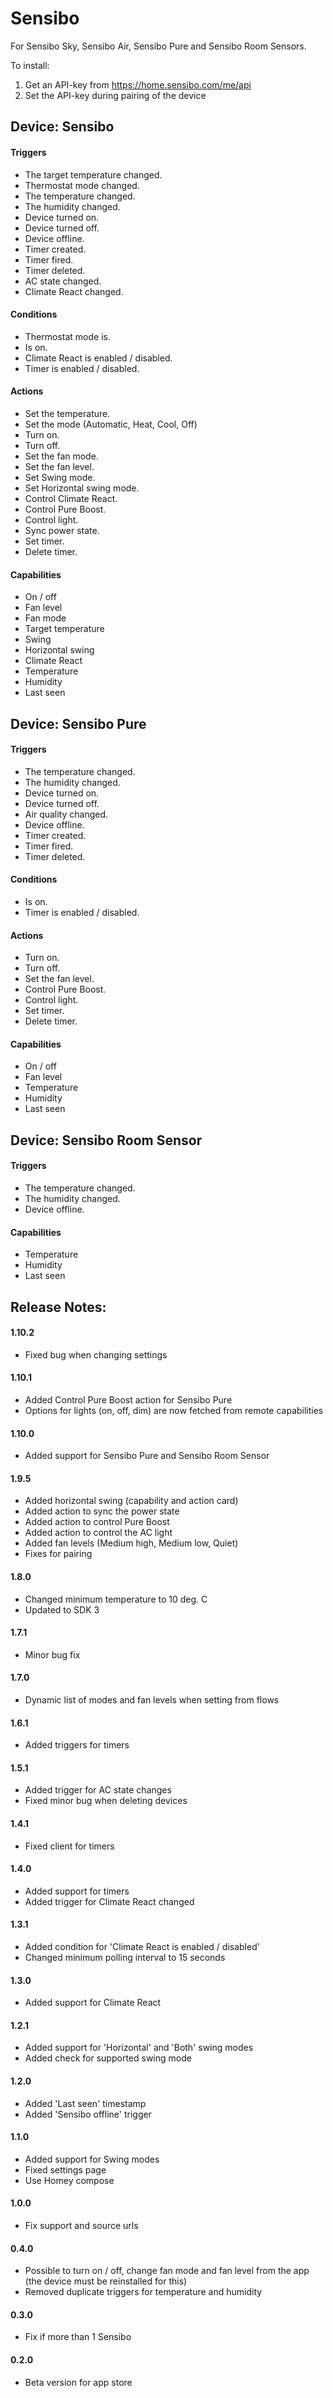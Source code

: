 # Sensibo

For Sensibo Sky, Sensibo Air, Sensibo Pure and Sensibo Room Sensors.

To install:

1. Get an API-key from https://home.sensibo.com/me/api
2. Set the API-key during pairing of the device

## Device: Sensibo

#### Triggers

- The target temperature changed.
- Thermostat mode changed.
- The temperature changed.
- The humidity changed.
- Device turned on.
- Device turned off.
- Device offline.
- Timer created.
- Timer fired.
- Timer deleted.
- AC state changed.
- Climate React changed.

#### Conditions

- Thermostat mode is.
- Is on.
- Climate React is enabled / disabled.
- Timer is enabled / disabled.

#### Actions

- Set the temperature.
- Set the mode (Automatic, Heat, Cool, Off)
- Turn on.
- Turn off.
- Set the fan mode.
- Set the fan level.
- Set Swing mode.
- Set Horizontal swing mode.
- Control Climate React.
- Control Pure Boost.
- Control light.
- Sync power state.
- Set timer.
- Delete timer.

#### Capabilities

- On / off
- Fan level
- Fan mode
- Target temperature
- Swing
- Horizontal swing
- Climate React
- Temperature
- Humidity
- Last seen

## Device: Sensibo Pure

#### Triggers

- The temperature changed.
- The humidity changed.
- Device turned on.
- Device turned off.
- Air quality changed.
- Device offline.
- Timer created.
- Timer fired.
- Timer deleted.

#### Conditions

- Is on.
- Timer is enabled / disabled.

#### Actions

- Turn on.
- Turn off.
- Set the fan level.
- Control Pure Boost.
- Control light.
- Set timer.
- Delete timer.

#### Capabilities

- On / off
- Fan level
- Temperature
- Humidity
- Last seen

## Device: Sensibo Room Sensor

#### Triggers

- The temperature changed.
- The humidity changed.
- Device offline.

#### Capabilities

- Temperature
- Humidity
- Last seen

## Release Notes:

#### 1.10.2

- Fixed bug when changing settings

#### 1.10.1

- Added Control Pure Boost action for Sensibo Pure
- Options for lights (on, off, dim) are now fetched from remote capabilities

#### 1.10.0

- Added support for Sensibo Pure and Sensibo Room Sensor

#### 1.9.5

- Added horizontal swing (capability and action card)
- Added action to sync the power state
- Added action to control Pure Boost
- Added action to control the AC light
- Added fan levels (Medium high,  Medium low, Quiet)
- Fixes for pairing

#### 1.8.0

- Changed minimum temperature to 10 deg. C
- Updated to SDK 3

#### 1.7.1

- Minor bug fix

#### 1.7.0

- Dynamic list of modes and fan levels when setting from flows

#### 1.6.1

- Added triggers for timers

#### 1.5.1

- Added trigger for AC state changes
- Fixed minor bug when deleting devices

#### 1.4.1

- Fixed client for timers

#### 1.4.0

- Added support for timers
- Added trigger for Climate React changed

#### 1.3.1

- Added condition for 'Climate React is enabled / disabled'
- Changed minimum polling interval to 15 seconds

#### 1.3.0

- Added support for Climate React

#### 1.2.1

- Added support for 'Horizontal' and 'Both' swing modes
- Added check for supported swing mode

#### 1.2.0

- Added 'Last seen' timestamp
- Added 'Sensibo offline' trigger

#### 1.1.0

- Added support for Swing modes
- Fixed settings page
- Use Homey compose

#### 1.0.0

- Fix support and source urls

#### 0.4.0

- Possible to turn on / off, change fan mode and fan level from the app (the device must be reinstalled for this)
- Removed duplicate triggers for temperature and humidity

#### 0.3.0

- Fix if more than 1 Sensibo

#### 0.2.0

- Beta version for app store
